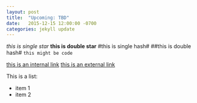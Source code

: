 ```yaml
---
layout: post
title:  "Upcoming: TBD"
date:   2015-12-15 12:00:00 -0700
categories: jekyll update
---
```


*this is single star*
**this is double star**
#this is single hash#
##this is double hash#
`this might be code`

[this is an internal link](../../../../../../slides/StewardLunch_2015.pdf)
[this is an external link](http://www.arizona.edu)

This is a list:
* item 1
* item 2


